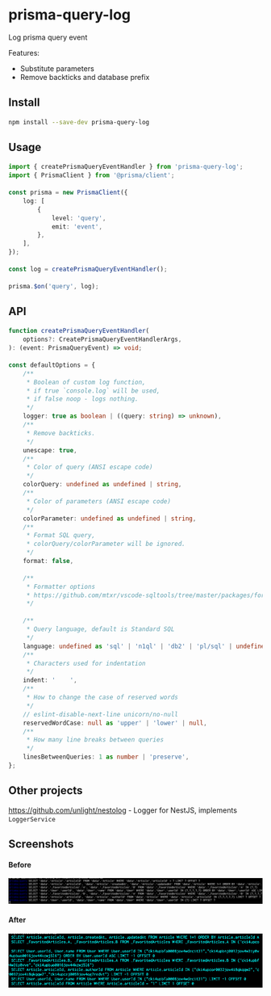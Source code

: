 # prisma-query-log

Log prisma query event

Features:

-   Substitute parameters
-   Remove backticks and database prefix

## Install

```sh
npm install --save-dev prisma-query-log
```

## Usage

```typescript
import { createPrismaQueryEventHandler } from 'prisma-query-log';
import { PrismaClient } from '@prisma/client';

const prisma = new PrismaClient({
    log: [
        {
            level: 'query',
            emit: 'event',
        },
    ],
});

const log = createPrismaQueryEventHandler();

prisma.$on('query', log);
```

## API

```ts
function createPrismaQueryEventHandler(
    options?: CreatePrismaQueryEventHandlerArgs,
): (event: PrismaQueryEvent) => void;

const defaultOptions = {
    /**
     * Boolean of custom log function,
     * if true `console.log` will be used,
     * if false noop - logs nothing.
     */
    logger: true as boolean | ((query: string) => unknown),
    /**
     * Remove backticks.
     */
    unescape: true,
    /**
     * Color of query (ANSI escape code)
     */
    colorQuery: undefined as undefined | string,
    /**
     * Color of parameters (ANSI escape code)
     */
    colorParameter: undefined as undefined | string,
    /**
     * Format SQL query,
     * colorQuery/colorParameter will be ignored.
     */
    format: false,

    /**
     * Formatter options
     * https://github.com/mtxr/vscode-sqltools/tree/master/packages/formatter#options
     */

    /**
     * Query language, default is Standard SQL
     */
    language: undefined as 'sql' | 'n1ql' | 'db2' | 'pl/sql' | undefined,
    /**
     * Characters used for indentation
     */
    indent: '    ',
    /**
     * How to change the case of reserved words
     */
    // eslint-disable-next-line unicorn/no-null
    reservedWordCase: null as 'upper' | 'lower' | null,
    /**
     * How many line breaks between queries
     */
    linesBetweenQueries: 1 as number | 'preserve',
};
```

## Other projects

https://github.com/unlight/nestolog - Logger for NestJS, implements `LoggerService`

## Screenshots

#### Before

![](docs/before.png)

#### After

![](docs/after.png)
